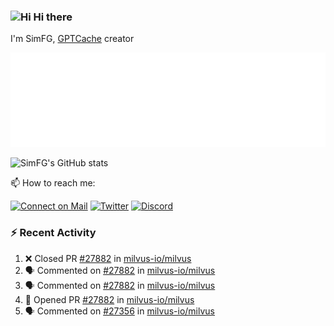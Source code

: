 ### <img src='https://qpluspicture.oss-cn-beijing.aliyuncs.com/6LjjQA/Hi.gif' alt='Hi' width="24"/> Hi there

I'm SimFG, [GPTCache](https://github.com/zilliztech/GPTCache) creator

![Metrics 👋](/metrics.plugin.followup.user.svg)

![SimFG's GitHub stats](https://github-readme-stats.vercel.app/api?username=SimFG&show_icons=true&theme=radical&count_private=true)

📫 How to reach me:

[![Connect on Mail](https://img.shields.io/badge/Ask%20me-anything-1abc9c.svg)](mailto:1142838399@qq.com)
[![Twitter](https://img.shields.io/twitter/follow/FogSim?style=social)](https://twitter.com/FogSim)
[![Discord](https://img.shields.io/discord/1092648432495251507?label=Discord&logo=discord)](https://discord.gg/Q8C6WEjSWV)

### :zap: Recent Activity

<!--START_SECTION:activity-->
1. ❌ Closed PR [#27882](https://github.com/milvus-io/milvus/pull/27882) in [milvus-io/milvus](https://github.com/milvus-io/milvus)
2. 🗣 Commented on [#27882](https://github.com/milvus-io/milvus/issues/27882) in [milvus-io/milvus](https://github.com/milvus-io/milvus)
3. 🗣 Commented on [#27882](https://github.com/milvus-io/milvus/issues/27882) in [milvus-io/milvus](https://github.com/milvus-io/milvus)
4. 💪 Opened PR [#27882](https://github.com/milvus-io/milvus/pull/27882) in [milvus-io/milvus](https://github.com/milvus-io/milvus)
5. 🗣 Commented on [#27356](https://github.com/milvus-io/milvus/issues/27356) in [milvus-io/milvus](https://github.com/milvus-io/milvus)
<!--END_SECTION:activity-->

